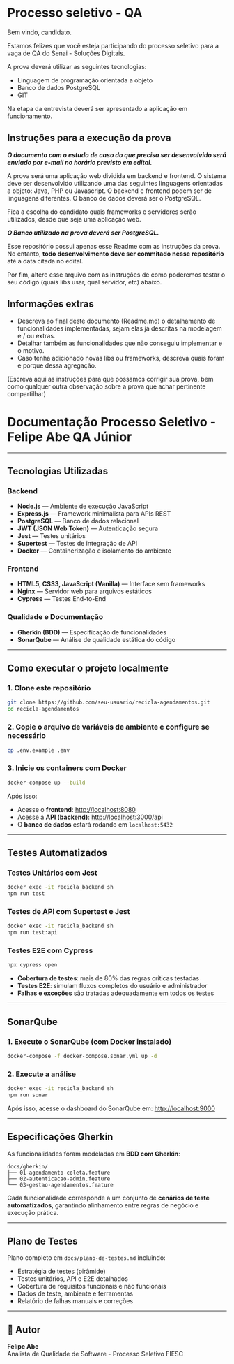 # Processo seletivo - QA

Bem vindo, candidato.

Estamos felizes que você esteja participando do processo seletivo para a vaga de QA do Senai - Soluções Digitais.

A prova deverá utilizar as seguintes tecnologias:

- Linguagem de programação orientada a objeto
- Banco de dados PostgreSQL
- GIT

Na etapa da entrevista deverá ser apresentado a aplicação em funcionamento.

## Instruções para a execução da prova

**_O documento com o estudo de caso do que precisa ser desenvolvido será enviado por e-mail no horário previsto em edital._**

A prova será uma aplicação web dividida em backend e frontend. O sistema deve ser desenvolvido utilizando uma das seguintes linguagens orientadas a objeto: Java, PHP ou Javascript. O backend e frontend podem ser de linguagens diferentes. O banco de dados deverá ser o PostgreSQL.

Fica a escolha do candidato quais frameworks e servidores serão utilizados, desde que seja uma aplicação web.

**_O Banco utilizado na prova deverá ser PostgreSQL._**

Esse repositório possui apenas esse Readme com as instruções da prova. No entanto, **todo desenvolvimento deve ser commitado nesse repositório** até a data citada no edital.

Por fim, altere esse arquivo com as instruções de como poderemos testar o seu código (quais libs usar, qual servidor, etc) abaixo.

## Informações extras

- Descreva ao final deste documento (Readme.md) o detalhamento de funcionalidades implementadas, sejam elas já descritas na modelagem e / ou extras.
- Detalhar também as funcionalidades que não conseguiu implementar e o motivo.
- Caso tenha adicionado novas libs ou frameworks, descreva quais foram e porque dessa agregação.

(Escreva aqui as instruções para que possamos corrigir sua prova, bem como qualquer outra observação sobre a prova que achar pertinente compartilhar)

####

# Documentação Processo Seletivo - Felipe Abe QA Júnior

---

## Tecnologias Utilizadas

### Backend

- **Node.js** — Ambiente de execução JavaScript
- **Express.js** — Framework minimalista para APIs REST
- **PostgreSQL** — Banco de dados relacional
- **JWT (JSON Web Token)** — Autenticação segura
- **Jest** — Testes unitários
- **Supertest** — Testes de integração de API
- **Docker** — Containerização e isolamento do ambiente

### Frontend

- **HTML5, CSS3, JavaScript (Vanilla)** — Interface sem frameworks
- **Nginx** — Servidor web para arquivos estáticos
- **Cypress** — Testes End-to-End

### Qualidade e Documentação

- **Gherkin (BDD)** — Especificação de funcionalidades
- **SonarQube** — Análise de qualidade estática do código

---

## Como executar o projeto localmente

### 1. Clone este repositório

```bash
git clone https://github.com/seu-usuario/recicla-agendamentos.git
cd recicla-agendamentos
```

### 2. Copie o arquivo de variáveis de ambiente e configure se necessário

```bash
cp .env.example .env
```

### 3. Inicie os containers com Docker

```bash
docker-compose up --build
```

Após isso:

- Acesse o **frontend**: [http://localhost:8080](http://localhost:8080)
- Acesse a **API (backend)**: [http://localhost:3000/api](http://localhost:3000/api)
- O **banco de dados** estará rodando em `localhost:5432`

---

## Testes Automatizados

### Testes Unitários com Jest

```bash
docker exec -it recicla_backend sh
npm run test
```

### Testes de API com Supertest e Jest

```bash
docker exec -it recicla_backend sh
npm run test:api
```

### Testes E2E com Cypress

```bash
npx cypress open
```

- **Cobertura de testes**: mais de 80% das regras críticas testadas
- **Testes E2E**: simulam fluxos completos do usuário e administrador
- **Falhas e exceções** são tratadas adequadamente em todos os testes

---

## SonarQube

### 1. Execute o SonarQube (com Docker instalado)

```bash
docker-compose -f docker-compose.sonar.yml up -d
```

### 2. Execute a análise

```bash
docker exec -it recicla_backend sh
npm run sonar
```

Após isso, acesse o dashboard do SonarQube em: [http://localhost:9000](http://localhost:9000)

---

## Especificações Gherkin

As funcionalidades foram modeladas em **BDD com Gherkin**:

```
docs/gherkin/
├── 01-agendamento-coleta.feature
├── 02-autenticacao-admin.feature
└── 03-gestao-agendamentos.feature
```

Cada funcionalidade corresponde a um conjunto de **cenários de teste automatizados**, garantindo alinhamento entre regras de negócio e execução prática.

---

## Plano de Testes

Plano completo em `docs/plano-de-testes.md` incluindo:

- Estratégia de testes (pirâmide)
- Testes unitários, API e E2E detalhados
- Cobertura de requisitos funcionais e não funcionais
- Dados de teste, ambiente e ferramentas
- Relatório de falhas manuais e correções

---

## 👤 Autor

**Felipe Abe**  
Analista de Qualidade de Software - Processo Seletivo FIESC

